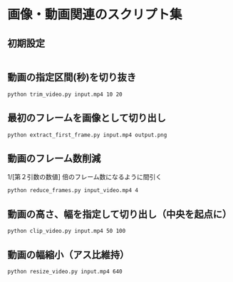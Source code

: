 # 画像・動画関連のスクリプト集

## 初期設定

```

```

## 動画の指定区間(秒)を切り抜き

```
python trim_video.py input.mp4 10 20
```

## 最初のフレームを画像として切り出し

```
python extract_first_frame.py input.mp4 output.png
```

## 動画のフレーム数削減

1/[第２引数の数値] 倍のフレーム数になるように間引く

```
python reduce_frames.py input_video.mp4 4
```

## 動画の高さ、幅を指定して切り出し（中央を起点に）

```
python clip_video.py input.mp4 50 100
```

## 動画の幅縮小（アス比維持）

```
python resize_video.py input.mp4 640

```